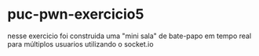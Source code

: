 # puc-pwn-exercicio5

nesse exercicio foi construida uma "mini sala" de bate-papo em tempo real para múltiplos usuarios utilizando o socket.io

